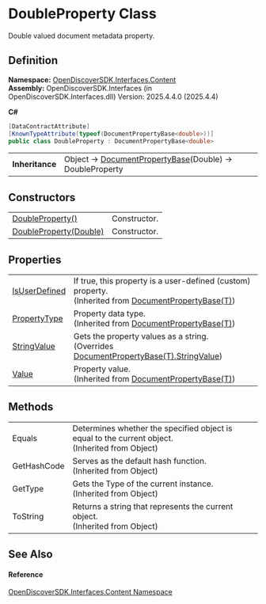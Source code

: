 # DoubleProperty Class


Double valued document metadata property.



## Definition
**Namespace:** <a href="79f11d04-c275-b915-db5b-ab2227989555">OpenDiscoverSDK.Interfaces.Content</a>  
**Assembly:** OpenDiscoverSDK.Interfaces (in OpenDiscoverSDK.Interfaces.dll) Version: 2025.4.4.0 (2025.4.4)

**C#**
``` C#
[DataContractAttribute]
[KnownTypeAttribute(typeof(DocumentPropertyBase<double>))]
public class DoubleProperty : DocumentPropertyBase<double>
```

<table><tr><td><strong>Inheritance</strong></td><td>Object  →  <a href="854c97ea-54ea-7894-e767-4da530bd8c60">DocumentPropertyBase</a>(Double)  →  DoubleProperty</td></tr>
</table>



## Constructors
<table>
<tr>
<td><a href="613dc0a2-1b48-ef08-abda-c6285ae782ed">DoubleProperty()</a></td>
<td>Constructor.</td></tr>
<tr>
<td><a href="0213a011-e154-d551-76d0-c132ec5f6f59">DoubleProperty(Double)</a></td>
<td>Constructor.</td></tr>
</table>

## Properties
<table>
<tr>
<td><a href="9062c2b7-11a9-ebd2-aa75-0a460d88412c">IsUserDefined</a></td>
<td>If true, this property is a user-defined (custom) property.<br />(Inherited from <a href="854c97ea-54ea-7894-e767-4da530bd8c60">DocumentPropertyBase(T)</a>)</td></tr>
<tr>
<td><a href="89626347-04cb-95c6-d4af-ca166a0b9840">PropertyType</a></td>
<td>Property data type.<br />(Inherited from <a href="854c97ea-54ea-7894-e767-4da530bd8c60">DocumentPropertyBase(T)</a>)</td></tr>
<tr>
<td><a href="aef07d1e-c53a-8566-866f-2b0b01475495">StringValue</a></td>
<td>Gets the property values as a string.<br />(Overrides <a href="a96111e4-e0c1-b027-0d02-b4a9f23c4e71">DocumentPropertyBase(T).StringValue</a>)</td></tr>
<tr>
<td><a href="762ba9a0-7e08-fe96-f4c6-5d67d8d833e5">Value</a></td>
<td>Property value.<br />(Inherited from <a href="854c97ea-54ea-7894-e767-4da530bd8c60">DocumentPropertyBase(T)</a>)</td></tr>
</table>

## Methods
<table>
<tr>
<td>Equals</td>
<td>Determines whether the specified object is equal to the current object.<br />(Inherited from Object)</td></tr>
<tr>
<td>GetHashCode</td>
<td>Serves as the default hash function.<br />(Inherited from Object)</td></tr>
<tr>
<td>GetType</td>
<td>Gets the Type of the current instance.<br />(Inherited from Object)</td></tr>
<tr>
<td>ToString</td>
<td>Returns a string that represents the current object.<br />(Inherited from Object)</td></tr>
</table>

## See Also


#### Reference
<a href="79f11d04-c275-b915-db5b-ab2227989555">OpenDiscoverSDK.Interfaces.Content Namespace</a>  
